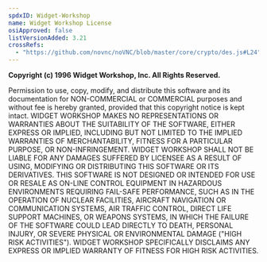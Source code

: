 ```yaml
---
spdxID: Widget-Workshop
name: Widget Workshop License
osiApproved: false
listVersionAdded: 3.21
crossRefs: 
  - "https://github.com/novnc/noVNC/blob/master/core/crypto/des.js#L24"
---
```


**Copyright (c) 1996 Widget Workshop, Inc. All Rights Reserved.**

Permission to use, copy, modify, and distribute this software and its documentation for NON-COMMERCIAL or COMMERCIAL purposes and without fee is hereby granted, provided that this copyright notice is kept intact. WIDGET WORKSHOP MAKES NO REPRESENTATIONS OR WARRANTIES ABOUT THE SUITABILITY OF THE SOFTWARE, EITHER EXPRESS OR IMPLIED, INCLUDING BUT NOT LIMITED TO THE IMPLIED WARRANTIES OF MERCHANTABILITY, FITNESS FOR A PARTICULAR PURPOSE, OR NON-INFRINGEMENT. WIDGET WORKSHOP SHALL NOT BE LIABLE FOR ANY DAMAGES SUFFERED BY LICENSEE AS A RESULT OF USING, MODIFYING OR DISTRIBUTING THIS SOFTWARE OR ITS DERIVATIVES. THIS SOFTWARE IS NOT DESIGNED OR INTENDED FOR USE OR RESALE AS ON-LINE CONTROL EQUIPMENT IN HAZARDOUS ENVIRONMENTS REQUIRING FAIL-SAFE PERFORMANCE, SUCH AS IN THE OPERATION OF NUCLEAR FACILITIES, AIRCRAFT NAVIGATION OR COMMUNICATION SYSTEMS, AIR TRAFFIC CONTROL, DIRECT LIFE SUPPORT MACHINES, OR WEAPONS SYSTEMS, IN WHICH THE FAILURE OF THE SOFTWARE COULD LEAD DIRECTLY TO DEATH, PERSONAL INJURY, OR SEVERE PHYSICAL OR ENVIRONMENTAL DAMAGE ("HIGH RISK ACTIVITIES"). WIDGET WORKSHOP SPECIFICALLY DISCLAIMS ANY EXPRESS OR IMPLIED WARRANTY OF FITNESS FOR HIGH RISK ACTIVITIES.
